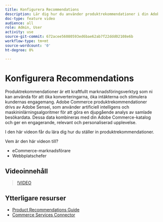 ```yaml
---
title: Konfigurera Recommendations
description: Lär dig hur du använder produktrekommendationer i din Adobe Commerce-butik.
doc-type: feature video
audience: all
role: Admin, User
activity: use
source-git-commit: 672acee56080593ed6bae62ab7f22ddd02108e6b
workflow-type: tm+mt
source-wordcount: '0'
ht-degree: 0%

---
```


# Konfigurera Recommendations

Produktrekommendationer är ett kraftfullt marknadsföringsverktyg som ni kan använda för att öka konverteringarna, öka intäkterna och stimulera kundernas engagemang. Adobe Commerce produktrekommendationer drivs av Adobe Sensei, som använder artificiell intelligens och maskininlärningsalgoritmer för att göra en djupgående analys av samlade besökardata. Dessa data kombineras med din Adobe Commerce-katalog och ger en engagerande, relevant och personaliserad upplevelse.

I den här videon får du lära dig hur du ställer in produktrekommendationer.

Vem är den här videon till?

- eCommerce-marknadsförare
- Webbplatschefer

## Videoinnehåll

>[!VIDEO](https://video.tv.adobe.com/v/343991?quality=12&learn=on)

## Ytterligare resurser

- [Product Recommendations Guide](https://experienceleague.adobe.com/docs/commerce-merchant-services/product-recommendations/overview.html)
- [Commerce Services Connector](https://experienceleague.adobe.com/docs/commerce-merchant-services/user-guides/saas.html)
